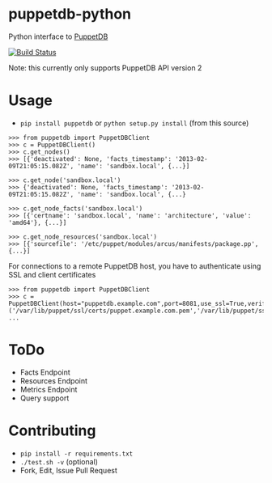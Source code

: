 # puppetdb-python
Python interface to [PuppetDB](http://docs.puppetlabs.com/puppetdb/1.1/index.html)

[![Build Status](https://travis-ci.org/arcus-io/puppetdb-python.png?branch=master)](https://travis-ci.org/arcus-io/puppetdb-python)

Note: this currently only supports PuppetDB API version 2

# Usage

* `pip install puppetdb` or `python setup.py install` (from this source)

```
>>> from puppetdb import PuppetDBClient
>>> c = PuppetDBClient()
>>> c.get_nodes()
>>> [{'deactivated': None, 'facts_timestamp': '2013-02-09T21:05:15.082Z', 'name': 'sandbox.local', {...}]

>>> c.get_node('sandbox.local')
>>> {'deactivated': None, 'facts_timestamp': '2013-02-09T21:05:15.082Z', 'name': 'sandbox.local', {...}

>>> c.get_node_facts('sandbox.local')
>>> [{'certname': 'sandbox.local', 'name': 'architecture', 'value': 'amd64'}, {...}]

>>> c.get_node_resources('sandbox.local')
>>> [{'sourcefile': '/etc/puppet/modules/arcus/manifests/package.pp', {...}]

```

For connections to a remote PuppetDB host, you have to authenticate using SSL and client certificates

```
>>> from puppetdb import PuppetDBClient
>>> c = PuppetDBClient(host="puppetdb.example.com",port=8081,use_ssl=True,verify='/var/lib/puppet/ssl/certs/ca.pem',cert=('/var/lib/puppet/ssl/certs/puppet.example.com.pem','/var/lib/puppet/ssl/private_keys/puppet.example.com.pem'))
...
```


# ToDo

* Facts Endpoint
* Resources Endpoint
* Metrics Endpoint
* Query support

# Contributing
* `pip install -r requirements.txt`
* `./test.sh -v` (optional)
* Fork, Edit, Issue Pull Request

